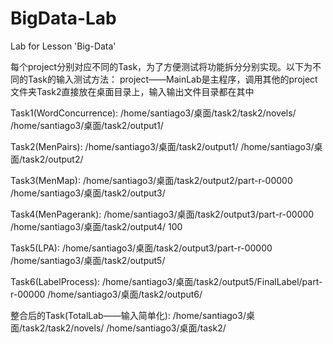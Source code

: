 # BigData-Lab
Lab for Lesson 'Big-Data'

每个project分别对应不同的Task，为了方便测试将功能拆分分别实现。以下为不同的Task的输入测试方法：
project——MainLab是主程序，调用其他的project
文件夹Task2直接放在桌面目录上，输入输出文件目录都在其中

Task1(WordConcurrence):
/home/santiago3/桌面/task2/task2/novels/
/home/santiago3/桌面/task2/output1/

Task2(MenPairs):
/home/santiago3/桌面/task2/output1/
/home/santiago3/桌面/task2/output2/

Task3(MenMap):
/home/santiago3/桌面/task2/output2/part-r-00000
/home/santiago3/桌面/task2/output3/

Task4(MenPagerank):
/home/santiago3/桌面/task2/output3/part-r-00000
/home/santiago3/桌面/task2/output4/
100

Task5(LPA):
/home/santiago3/桌面/task2/output3/part-r-00000
/home/santiago3/桌面/task2/output5/

Task6(LabelProcess):
/home/santiago3/桌面/task2/output5/FinalLabel/part-r-00000
/home/santiago3/桌面/task2/output6/

整合后的Task(TotalLab——输入简单化):
/home/santiago3/桌面/task2/task2/novels/
/home/santiago3/桌面/task2/
